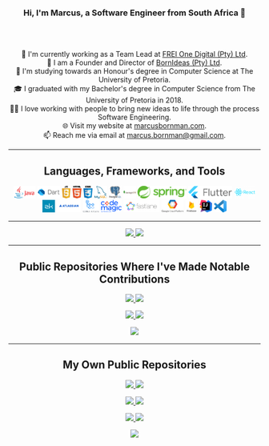 <h3 align="center">Hi, I'm Marcus, a Software Engineer from South Africa 👋</h3>
<br>
<p align="center">
  <br>
  👔 I'm currently working as a Team Lead at <a href="https://www.frei.one" title="Issues">FREI One Digital (Pty) Ltd</a>.
  <br>
  🍃 I am a Founder and Director of <a href="https://www.born.dev" title="Issues">BornIdeas (Pty) Ltd</a>.
  <br>
  🔬 I'm studying towards an Honour's degree in Computer Science at The University of Pretoria.
  <br>
  🎓 I graduated with my Bachelor's degree in Computer Science from The University of Pretoria in 2018.
  <br>
  👨‍💻 I love working with people to bring new ideas to life through the process Software Engineering.
  <br>
  🌐 Visit my website at <a href="https://marcusbornman.com" title="Issues">marcusbornman.com</a>.
  <br>
  📫 Reach me via email at <a href="mailto: marcus.bornman@gmail.com">marcus.bornman@gmail.com</a>.
</p>

<hr>

<h2 align="center">Languages, Frameworks, and Tools</h2>

<p align="center">
  <!-- Languages -->
  <code><img title="Java" height="25" src="https://github.com/marcus-bornman/marcus-bornman/blob/master/assets/java.png"></code>
  <code><img title="Dart" height="25" src="https://github.com/marcus-bornman/marcus-bornman/blob/master/assets/dart.png"></code>
  <code><img title="JavaScript" height="25" src="https://github.com/marcus-bornman/marcus-bornman/blob/master/assets/js.png"></code>
  <code><img title="HTML5" height="25" src="https://github.com/marcus-bornman/marcus-bornman/blob/master/assets/html.png"></code>
  <code><img title="CSS" height="25" src="https://github.com/marcus-bornman/marcus-bornman/blob/master/assets/css.png"></code>
  <!-- Database Management Systems -->
  <code><img title="MySQL" height="25" src="https://github.com/marcus-bornman/marcus-bornman/blob/master/assets/mysql.png"></code>
  <code><img title="PostgreSQL" height="25" src="https://github.com/marcus-bornman/marcus-bornman/blob/master/assets/postgresql.png"></code>
  <code><img title="mongoDB" height="25" src="https://github.com/marcus-bornman/marcus-bornman/blob/master/assets/mongodb.png"></code>
  <!-- Frameworks -->
  <code><img title="Spring" height="25" src="https://github.com/marcus-bornman/marcus-bornman/blob/master/assets/spring.png"></code>
  <code><img title="Flutter" height="25" src="https://github.com/marcus-bornman/marcus-bornman/blob/master/assets/flutter.png"></code>
  <code><img title="React" height="25" src="https://github.com/marcus-bornman/marcus-bornman/blob/master/assets/react.png"></code>
  <code><img title="ZK Framework" height="25" src="https://github.com/marcus-bornman/marcus-bornman/blob/master/assets/zk.png"></code>
  <!-- CI/CD Platforms/Tools -->
  <code><img title="Atlassian" height="25" src="https://github.com/marcus-bornman/marcus-bornman/blob/master/assets/atlassian.png"></code>
  <code><img title="Github Actions" height="25" src="https://github.com/marcus-bornman/marcus-bornman/blob/master/assets/actions.png"></code>
  <code><img title="CodeMagic" height="25" src="https://github.com/marcus-bornman/marcus-bornman/blob/master/assets/codemagic.png"></code>
  <code><img title="Fastlane" height="25" src="https://github.com/marcus-bornman/marcus-bornman/blob/master/assets/fastlane.png"></code>
  <!-- Cloud Platforms -->
  <code><img title="Google CLoud Platform" height="25" src="https://github.com/marcus-bornman/marcus-bornman/blob/master/assets/gcp.png"></code>
  <code><img title="Firebase" height="25" src="https://github.com/marcus-bornman/marcus-bornman/blob/master/assets/firebase.png"></code>
  <!-- Integrated Development Environments -->
  <code><img title="IntelliJ" height="25" src="https://github.com/marcus-bornman/marcus-bornman/blob/master/assets/intellij.png"></code>
  <code><img title="Visual Studio Code" height="25" src="https://github.com/marcus-bornman/marcus-bornman/blob/master/assets/vscode.png"></code>
</p>

<hr>

<p width="100%" align="center">
    <a  href="https://github.com/anuraghazra/github-readme-stats" title="Go to Source">
        <img  width="49%" src="https://github-readme-stats.vercel.app/api?username=marcus-bornman&show_icons=true&theme=gotham">
    </a>
    <a  href="https://github.com/anuraghazra/github-readme-stats" title="Go to Source">
        <img  width="49%" src="https://github-readme-stats.vercel.app/api/top-langs?username=marcus-bornman&layout=compact&langs_count=5&hide=tex">
    </a>
</p>

<hr>

<h2 align="center">Public Repositories Where I've Made Notable Contributions</h2>

<p width="100%" align="center">
    <a  href="https://github.com/born-ideas/itc2007" title="ITC2007">
        <img  width="49%" src="https://github-readme-stats.vercel.app/api/pin/?username=born-ideas&repo=itc2007&theme=gotham">
    </a>
    <a  href="https://github.com/born-ideas/rsa_scan" title="RSA Scan">
        <img  width="49%" src="https://github-readme-stats.vercel.app/api/pin/?username=born-ideas&repo=rsa_scan&theme=gotham">
    </a>
</p>
<p width="100%" align="center">
    <a  href="https://github.com/born-ideas/masterpass" title="Masterpass">
        <img  width="49%" src="https://github-readme-stats.vercel.app/api/pin/?username=born-ideas&repo=masterpass&theme=gotham">
    </a>
    <a  href="https://github.com/born-ideas/rsa_identification" title="RSA Identification">
        <img  width="49%" src="https://github-readme-stats.vercel.app/api/pin/?username=born-ideas&repo=rsa_identification&theme=gotham">
    </a>
</p>
<p width="100%" align="center">
    <a  href="https://github.com/born-ideas/measurements" title="Measurements">
        <img  width="49%" src="https://github-readme-stats.vercel.app/api/pin/?username=born-ideas&repo=measurements&theme=gotham">
    </a>
</p>

<hr>

<h2 align="center">My Own Public Repositories</h2>

<p width="100%" align="center">
    <a  href="https://github.com/marcus-bornman/cos_710_assignment_1" title="COS710 Assignment 1">
        <img  width="49%" src="https://github-readme-stats.vercel.app/api/pin/?username=marcus-bornman&repo=cos_710_assignment_1&theme=gotham">
    </a>
    <a  href="https://github.com/marcus-bornman/cos_790_assignment_1" title="COS790 Assignment 1">
        <img  width="49%" src="https://github-readme-stats.vercel.app/api/pin/?username=marcus-bornman&repo=cos_790_assignment_1&theme=gotham">
    </a>
</p>
<p width="100%" align="center">
    <a  href="https://github.com/marcus-bornman/cos_710_assignment_2" title="COS710 Assignment 2">
        <img  width="49%" src="https://github-readme-stats.vercel.app/api/pin/?username=marcus-bornman&repo=cos_710_assignment_2&theme=gotham">
    </a>
    <a  href="https://github.com/marcus-bornman/cos_790_assignment_2" title="COS790 Assignment 2">
        <img  width="49%" src="https://github-readme-stats.vercel.app/api/pin/?username=marcus-bornman&repo=cos_790_assignment_2&theme=gotham">
    </a>
</p>
<p width="100%" align="center">
    <a  href="https://github.com/marcus-bornman/cos_710_assignment_3" title="COS710 Assignment 2">
        <img  width="49%" src="https://github-readme-stats.vercel.app/api/pin/?username=marcus-bornman&repo=cos_710_assignment_3&theme=gotham">
    </a>
    <a  href="https://github.com/marcus-bornman/cos_790_assignment_3" title="COS790 Assignment 2">
        <img  width="49%" src="https://github-readme-stats.vercel.app/api/pin/?username=marcus-bornman&repo=cos_790_assignment_3&theme=gotham">
    </a>
</p>
<p width="100%" align="center">
    <a  href="https://github.com/marcus-bornman/cos_730_project" title="COS730 Project">
        <img  width="49%" src="https://github-readme-stats.vercel.app/api/pin/?username=marcus-bornman&repo=cos_730_project&theme=gotham">
    </a>
</p>

<!-- END -->